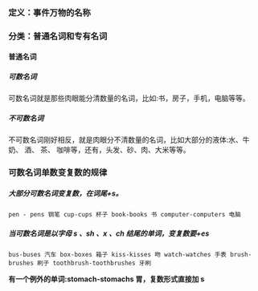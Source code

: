 ### 定义：事件万物的名称

### 分类：普通名词和专有名词

#### 普通名词

##### 可数名词

​	可数名词就是那些肉眼能分清数量的名词，比如:书，房子，手机，电脑等等。

##### 不可数名词

​	不可数名词刚好相反，就是肉眼分不清数量的名词，比如大部分的液体:水、牛奶、 酒、 茶、 咖啡等，还有，头发、砂、肉、大米等等。

### 可数名词单数变复数的规律

##### 大部分可数名词变复数，在词尾+s。

`pen - pens 钢笔 cup-cups 杯子 book-books 书 computer-computers 电脑`

##### 当可数名词是以字母 s 、sh 、x 、ch 结尾的单词，变复数要+es

`bus-buses 汽车 box-boxes 箱子 kiss-kisses 吻 watch-watches 手表 brush-brushes 刷子 toothbrush-toothbrushes 牙刷`

**有一个例外的单词:stomach-stomachs 胃，复数形式直接加 s**

